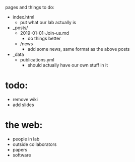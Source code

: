pages and things to do:
- index.html
    - put what our lab actually is
- \_posts/
    - 2019-01-01-Join-us.md
        - do things better
    - /news
        - add some news, same format as the above posts
- \_data
    - publications.yml
        - should actually have our own stuff in it

# todo:
- remove wiki
- add slides

# the web:
- people in lab
- outside collaborators
- papers
- software
